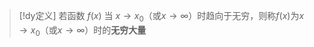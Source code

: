 


> [!dy定义] 
> 若函数 $f(x)$ 当 $x→x_{0}$（或$x→\infty$）时趋向于无穷，则称$f(x)$为$x→x_{0}$（或$x→\infty$）时的**无穷大量**



